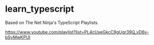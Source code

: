 # learn_typescript
Based on The Net Ninja's TypeScript Playlists.

https://www.youtube.com/playlist?list=PL4cUxeGkcC9gUgr39Q_yD6v-bSyMwKPUI
